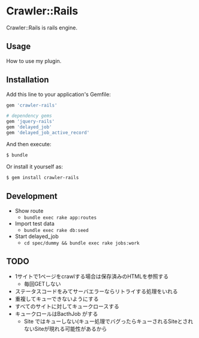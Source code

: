 # Crawler::Rails
Crawler::Rails is rails engine.

## Usage
How to use my plugin.

## Installation
Add this line to your application's Gemfile:

```ruby
gem 'crawler-rails'

# dependency gems
gem 'jquery-rails'
gem 'delayed_job'
gem 'delayed_job_active_record'
```

And then execute:
```bash
$ bundle
```

Or install it yourself as:
```bash
$ gem install crawler-rails
```

## Development
* Show route
  * `bundle exec rake app:routes`
* Import test data
  * `bundle exec rake db:seed`
* Start delayed_job
  * `cd spec/dummy && bundle exec rake jobs:work`

## TODO
* 1サイトで1ページをcrawlする場合は保存済みのHTMLを参照する
  * 毎回GETしない
* ステータスコードをみてサーバエラーならリトライする処理をいれる
* 重複してキューできないようにする
* すべてのサイトに対してキュークロースする
* キュークロールはBacthJob がする
  * Site ではキューしない(キュー処理でバグったらキューされるSiteとされないSiteが現れる可能性があるから
